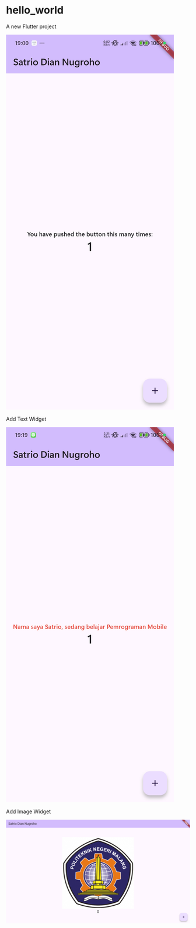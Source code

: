 # hello_world

A new Flutter project

![screenshot hello_world](images/01.jpg)

Add Text Widget

![screenshot hello_world](images/02.jpg)

Add Image Widget

![screenshot hello_world](images/03.png)